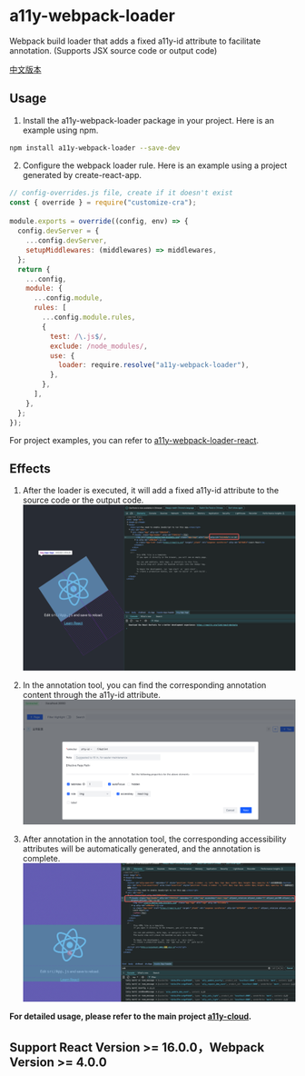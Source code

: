 # a11y-webpack-loader

Webpack build loader that adds a fixed a11y-id attribute to facilitate annotation. (Supports JSX source code or output code)

[中文版本](./README.CN.md)

## Usage

1. Install the a11y-webpack-loader package in your project. Here is an example using npm.

```bash
npm install a11y-webpack-loader --save-dev
```

2. Configure the webpack loader rule. Here is an example using a project generated by create-react-app.

```javascript
// config-overrides.js file, create if it doesn't exist
const { override } = require("customize-cra");

module.exports = override((config, env) => {
  config.devServer = {
    ...config.devServer,
    setupMiddlewares: (middlewares) => middlewares,
  };
  return {
    ...config,
    module: {
      ...config.module,
      rules: [
        ...config.module.rules,
        {
          test: /\.js$/,
          exclude: /node_modules/,
          use: {
            loader: require.resolve("a11y-webpack-loader"),
          },
        },
      ],
    },
  };
});
```

For project examples, you can refer to [a11y-webpack-loader-react](https://github.com/bytedance/a11y-cloud/examples/a11y-webpack-loader-react).

## Effects

1. After the loader is executed, it will add a fixed a11y-id attribute to the source code or the output code.
   ![](./screenshots/screenshot-a11y-webpack-loader.png)

2. In the annotation tool, you can find the corresponding annotation content through the a11y-id attribute.
   ![](./screenshots/screenshot-a11y-web-client.png)

3. After annotation in the annotation tool, the corresponding accessibility attributes will be automatically generated, and the annotation is complete.
   ![](./screenshots/screenshot-a11y-web-client-result.png)

**For detailed usage, please refer to the main project [a11y-cloud](https://github.com/bytedance/a11y-cloud).**

## Support React Version >= 16.0.0，Webpack Version >= 4.0.0
